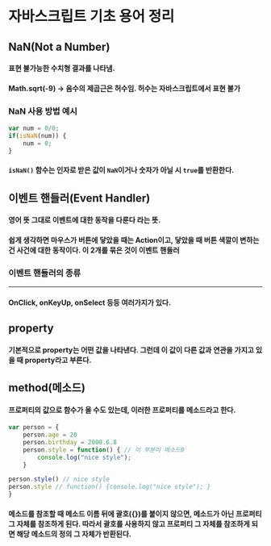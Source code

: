 # 자바스크립트 기초 용어 정리

## NaN(Not a Number)
#### 표현 불가능한 수치형 결과를 나타냄.
#### Math.sqrt(-9) -> 음수의 제곱근은 허수임. 허수는 자바스크립트에서 표현 불가

### NaN 사용 방법 예시
```javascript
var num = 0/0;
if(isNaN(num)) {
    num = 0;
}
```
#### `isNaN()` 함수는 인자로 받은 값이 `NaN`이거나 숫자가 아닐 시 `true`를 반환한다.


## 이벤트 핸들러(Event Handler)
#### 영어 뜻 그대로 이벤트에 대한 동작을 다룬다 라는 뜻.

#### 쉽게 생각하면 마우스가 버튼에 닿았을 때는 Action이고, 닿았을 때 버튼 색깔이 변하는 건 사건에 대한 동작이다.    이 2개를 묶은 것이 이벤트 핸들러

### 이벤트 핸들러의 종류 
-------------
#### OnClick, onKeyUp, onSelect 등등 여러가지가 있다.

## property
#### 기본적으로 property는 어떤 값을 나타낸다. 그런데 이 값이 다른 값과 연관을 가지고 있을 때 property라고 부른다.


## method(메소드)
#### 프로퍼티의 값으로 함수가 올 수도 있는데, 이러한 프로퍼티를 메소드라고 한다.
```javascript
var person = {
    person.age = 20
    person.birthday = 2000.6.8
    person.style = function() { // 이 부분이 메소드0
        console.log("nice style");
    }

person.style() // nice style
person.style // function() {console.log("nice style"); }
}
```
#### 메소드를 참조할 때 메소드 이름 뒤에 괄호({})를 붙이지 않으면, 메소드가 아닌 프로퍼티 그 자체를 참조하게 된다.   따라서 괄호를 사용하지 않고 프로퍼티 그 자체를 참조하게 되면 해당 메소드의 정의 그 자체가 반환된다.


